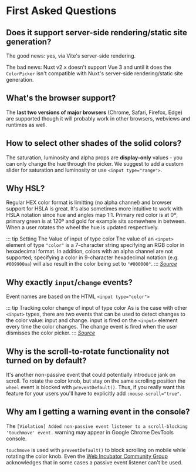 # First Asked Questions

## Does it support server-side rendering/static site generation?

The good news: yes, via Vite's server-side rendering.

The bad news: Nuxt v2.x doesn't support Vue 3 and until it does the `ColorPicker` isn't compatible with Nuxt's server-side rendering/static site generation.

## What's the browser support?

The **last two versions of major browsers** (Chrome, Safari, Firefox, Edge) are supported though it will probably work in other browsers, webviews and runtimes as well.


## How to select other shades of the solid colors?

The saturation, luminosity and alpha props are **display-only** values - you can only change the hue through the picker. We suggest to add a custom slider for saturation and luminosity or use `<input type="range">`.


## Why HSL?

Regular HEX color format is limitting (no alpha channel) and browser support for HSLA is great. It's also sometimes more intuitive to work with HSLA notation since hue and angles map 1:1. Primary red color is at 0º, primary green is at 120º and gold for example sits somewhere in between. When a user rotates the wheel the hue is updated respectively.

::: tip Setting The Value of input of type color
The value of an `<input>` element of type `"color"` is a 7-character string specifying an RGB color in hexadecimal format. In addition, colors with an alpha channel are not supported; specifying a color in 9-character hexadecimal notation (e.g. `#009900aa`) will also result in the color being set to `"#000000"`.
:::
_[Source](https://developer.mozilla.org/en-US/docs/Web/HTML/Element/input/color#Value)_

## Why exactly `input`/`change` events?

Event names are based on the HTML `<input type="color">`

::: tip Tracking color change of input of type color
As is the case with other `<input>` types, there are two events that can be used to detect changes to the color value: input and change. input is fired on the `<input>` element every time the color changes. The change event is fired when the user dismisses the color picker.
:::
_[Source](https://developer.mozilla.org/en-US/docs/Web/HTML/Element/input/color#Tracking_color_changes)_

## Why is the scroll-to-rotate functionality not turned on by default?

It's another non-passive event that could potentially introduce jank on scroll. To rotate the color knob, but stay on the same scrolling position the `wheel` event is blocked with `preventDefault()`. Thus, if you really want this feature for your users you'll have to explicitly add `:mouse-scroll="true"`.

## Why am I getting a warning event in the console?

The `[Violation] Added non-passive event listener to a scroll-blocking 'touchmove' event.` warning may appear in Google Chrome DevTools console.

`touchmove` is used with `preventDefault()` to block scrolling on mobile while rotating the color knob. Even the [Web Incubator Community Group](https://github.com/WICG/EventListenerOptions/blob/gh-pages/explainer.md#removing-the-need-to-cancel-events) acknowledges that in some cases a passive event listener can't be used.
